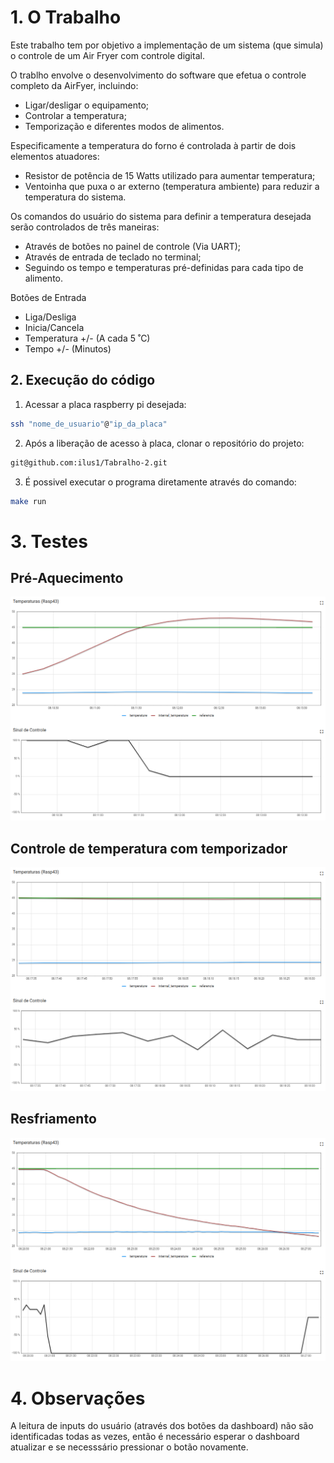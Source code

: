 # 1. O Trabalho

Este trabalho tem por objetivo a implementação de um sistema (que simula) o controle de um Air Fryer com controle digital.

O trablho envolve o desenvolvimento do software que efetua o controle completo da AirFyer, incluindo:
* Ligar/desligar o equipamento;
* Controlar a temperatura;
* Temporização e diferentes modos de alimentos.

Especificamente a temperatura do forno é controlada à partir de dois elementos atuadores:

* Resistor de potência de 15 Watts utilizado para aumentar temperatura;
* Ventoinha que puxa o ar externo (temperatura ambiente) para reduzir a temperatura do sistema.

Os comandos do usuário do sistema para definir a temperatura desejada serão controlados de três maneiras:

* Através de botões no painel de controle (Via UART);
* Através de entrada de teclado no terminal;
* Seguindo os tempo e temperaturas pré-definidas para cada tipo de alimento.

Botões de Entrada

* Liga/Desliga  
* Inicia/Cancela  
* Temperatura +/- (A cada 5 ˚C)  
* Tempo +/- (Minutos)



## 2. Execução do código

1) Acessar a placa raspberry pi desejada:

```sh 
ssh "nome_de_usuario"@"ip_da_placa"
```

2) Após a liberação de acesso à placa, clonar o repositório do projeto:

```sh 
git@github.com:ilus1/Tabralho-2.git
```

3) É possivel executar o programa diretamente através do comando:

```sh 
make run
```


# 3. Testes

## Pré-Aquecimento
![Pré-Aquecimento](/imgs/Pre-Aquecimento.png)

## Controle de temperatura com temporizador
![Funcionamento](/imgs/Funcionamento.png)

## Resfriamento
![Resfriamento](/imgs/Resfriamento.png)

# 4. Observações

A leitura de inputs do usuário (através dos botões da dashboard) não são identificadas todas as vezes, então é necessário esperar o dashboard atualizar e se necesssário pressionar o botão novamente.
